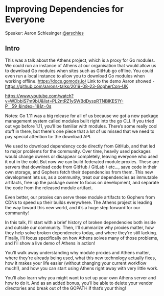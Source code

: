 # Improving Dependencies for Everyone

Speaker: Aaron Schlesinger [@arschles](https://twitter.com/arschles)

## Intro

This was a talk about the Athens project, which is a proxy for Go modules. We could run an instance of Athens at our organisation that would allow us to download Go modules when sites such as GitHub go offline. You could even run a local instance to allow you to download Go modules when working offline.
https://docs.gomods.io/
Link to the demo Aaron showed - https://github.com/aarons-talks/2019-08-23-GopherCon-UK


https://www.youtube.com/watch?v=WDbbIS7m9bU&list=PL2ntRZ1ySWBdDyspRTNBIKES1Y-P__59_&index=18&t=0s

Notes: Go 1.11 was a big release for all of us because we got a new package management system called modules built right into the go CLI. If you tried out vgo before 1.11, you'll be familiar with modules. There’s some really cool stuff in there, but there's one piece that a lot of us missed that we need to pay special attention to: the download API.

We used to download dependency code directly from GitHub, and that led to major problems for the community. Over time, heavily used packages would change owners or disappear completely, leaving everyone who used it out in the cold. But now we can build federated module proxies. These are servers that download code from GitHub / GitLab / etc..., save code in their own storage, and Gophers fetch their dependencies from them. This new development lets us, as a community, treat our dependencies as immutable artifacts, free up the package owner to focus on development, and separate the code from the released module artifact.

Even better, our proxies can serve these module artifacts to Gophers from CDNs to speed up their builds everywhere. The Athens project is leading the way toward this new world, and it’s a huge step forward for our community!

In this talk, I’ll start with a brief history of broken dependencies both inside and outside our community. Then, I'll summarize why proxies matter, how they help solve broken dependencies today, and where they're still lacking. Finally, I’ll focus specifically on how Athens solves many of those problems, and I'll show a live demo of Athens in action!

You’ll walk away understanding why module proxies and Athens matter, where they're already being used, what this new technology actually fixes, how it makes your life easier (without changing your current workflow much!), and how you can start using Athens right away with very little work.

You’ll also learn why you might want to set up your own Athens server and how to do it. And as an added bonus, you’ll be able to delete your vendor directories and break out of the GOPATH if that’s your thing!
